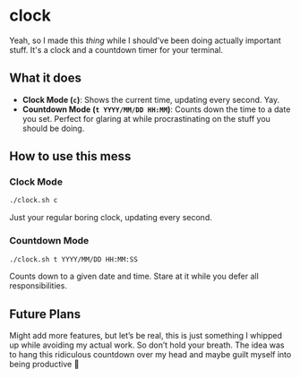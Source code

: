 # clock

Yeah, so I made this *thing* while I should've been doing actually important stuff. It's a clock and a countdown timer for your terminal.

## What it does

- **Clock Mode (`c`)**: Shows the current time, updating every second. Yay.
- **Countdown Mode (`t YYYY/MM/DD HH:MM`)**: Counts down the time to a date you set. Perfect for glaring at while procrastinating on the stuff you should be doing.

## How to use this mess

### Clock Mode
```sh
./clock.sh c
```

Just your regular boring clock, updating every second.

### Countdown Mode
```sh
./clock.sh t YYYY/MM/DD HH:MM:SS
```
Counts down to a given date and time. Stare at it while you defer all responsibilities.

## Future Plans

Might add more features, but let’s be real, this is just something I whipped up while avoiding my actual work. So don’t hold your breath. The idea was to hang this ridiculous countdown over my head and maybe guilt myself into being productive 🫠
